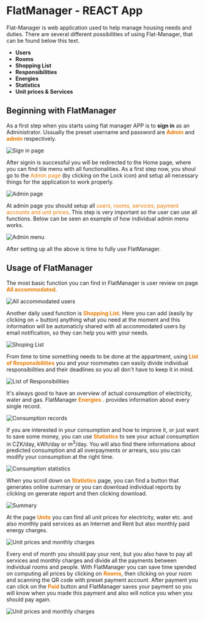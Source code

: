 # FlatManager - REACT App

Flat-Manager is web application used to help manage housing needs and duties. There are several different possibilities of using Flat-Manager, that can be found below this text.

- **Users**
- **Rooms**
- **Shopping List**
- **Responsibilities**
- **Energies**
- **Statistics**
- **Unit prices & Services**

## Beginning with FlatManager

As a first step when you starts using flat manager APP is to **sign in** as an Administrator. Ussually the preset username and password are <span style="color: #E77A00">**Admin**</span> and <span style="color: #E77A00">**admin**</span> respectively.

![Sign in page](./Screens/login.png "Sign In page - FlatManager")

After signin is successful you will be redirected to the Home page, where you can find tile menu with all functionalities. As a first step now, you shoul go to the <span style="color: #E77A00">Admin page</span> (by clicking on the Lock icon) and setup all necessary things for the application to work properly.

![Admin page](./Screens/admin.png "Admin page - FlatManager")

At admin page you should setup all <span style="color: #E77A00">users, rooms, services, payment accounts and unit prices</span>. This step is very important so the user can use all functions. Below can be seen an example of how individual admin menu works.

![Admin menu](./Screens/adminMenu.png "Admin menu for setting up the unit prices - FlatManager")

After setting up all the above is time to fully use FlatManager.

## Usage of FlatManager

The most basic function you can find in FlatManager is user review on page <span style="font-weight: bold; color: #E77A00">All accommodated</span>.

![All accommodated users](./Screens/users.png "All accommodated users - FlatManager")

Another daily used function is <span style="font-weight: bold; color: #E77A00">Shopping List</span>. Here you can add (easily by clicking on + button) anything what you need at the moment and this information will be automaticly shared with all accommodated users by email notification, so they can help you with your needs.

![Shoping List](./Screens/shopinglist.png "Shoping List - FlatManager")

From time to time something needs to be done at the appartment, using <span style="font-weight: bold; color: #E77A00">List of Responsibilities</span> you and your roommates can easily divide individual responsibilities and their deadlines so you all don't have to keep it in mind.

![List of Responsibilities](./Screens/responsibilities.png "List of responsibilities - FlatManager")

It's always good to have an overview of actual consumption of electricity, water and gas. FlatManager <span style="font-weight: bold; color: #E77A00">Energies</span> .
provides information about every single record.

![Consumption records](./Screens/energies.png "Consumption records - FlatManager")

If you are interested in your consumption and how to improve it, or just want to save some money, you can use <span style="font-weight: bold; color: #E77A00">Statistics</span> to see your actual consumption in CZK/day, kWh/day or m<sup>3</sup>/day. You will also find there informations about predicted consumption and all overpayments or arrears, sou you can modify your consumption at the right time.

![Consumption statistics](./Screens/stats.png "Consumption statistics - FlatManager")

When you scroll down on <span style="font-weight: bold; color: #E77A00">Statistics</span> page, you can find a button that generates online summary or you can download individual reports by clicking on generate report and then clicking download.

![Summary](./Screens/generateSums.png "Summary - FlatManager")

At the page <span style="font-weight: bold; color: #E77A00">Units</span> you can find all unit prices for electricity, water etc. and also monthly paid services as an Internet and Rent but also monthly paid energy charges.

![Unit prices and monthly charges](./Screens/units.png "Unit prices and monthly charges - FlatManager")

Every end of month you should pay your rent, but you also have to pay all services and monthly charges and divide all the payments between individual rooms and people. With FlatManager you can save time spended on computing all prices by clicking on <span style="font-weight: bold; color: #E77A00">Rooms</span>, then clicking on your room and scanning the QR code with preset payment account. After payment you can click on the <span style="font-weight: bold; color: #E77A00">Paid</span> button and FlatManager saves your payment so you will know when you made this payment and also will notice you when you should pay again.

![Unit prices and monthly charges](./Screens/showedQR.png "Unit prices and monthly charges - FlatManager")
